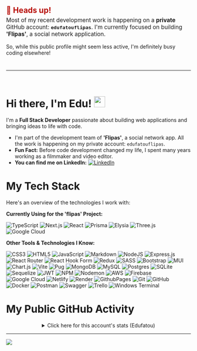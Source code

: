 <div style="padding: 10px 0; margin-bottom: 15px;">
  <h2 style="color: #B80F0A; margin-bottom: 5px;">🚨 Heads up!</h2>
  <p style="font-size: 1.1em; margin-top: 0;">
    Most of my recent development work is happening on a <strong>private</strong> GitHub account: <strong><code>edufatouflipas</code></strong>. I'm currently focused on building <strong>'Flipas'</strong>, a social network application.
  </p>
  <p>
    So, while this public profile might seem less active, I'm definitely busy coding elsewhere!
  </p>
</div>


---
</br>


# Hi there, I'm Edu! <img src="https://media.giphy.com/media/hvRJCLFzcasrR4ia7z/giphy.gif" width="30px">

I'm a **Full Stack Developer** passionate about building web applications and bringing ideas to life with code.

*   I'm part of the development team of **'Flipas'**, a social network app. All the work is happening on my private account: `edufatouflipas`.
*   **Fun Fact:** Before code development changed my life, I spent many years working as a filmmaker and video editor.
*   **You can find me on LinkedIn:** [![LinkedIn](https://img.shields.io/badge/LinkedIn-EduFatou-blue?style=flat-square&logo=linkedin)](https://www.linkedin.com/in/edufatou)

# My Tech Stack

Here's an overview of the technologies I work with:

**Currently Using for the 'flipas' Project:**

![TypeScript](https://img.shields.io/badge/typescript-%233178C6.svg?style=for-the-badge&logo=typescript&logoColor=white) ![Next.js](https://img.shields.io/badge/next.js-000000?style=for-the-badge&logo=nextdotjs&logoColor=white) ![React](https://img.shields.io/badge/react-%2320232a.svg?style=for-the-badge&logo=react&logoColor=%2361DAFB) ![Prisma](https://img.shields.io/badge/Prisma-3982CE?style=for-the-badge&logo=Prisma&logoColor=white) ![Elysia](https://img.shields.io/badge/ElysiaJS-white?style=for-the-badge&logo=elysia&logoColor=black) ![Three.js](https://img.shields.io/badge/Three.js-000000?style=for-the-badge&logo=three.js&logoColor=white) ![Google Cloud](https://img.shields.io/badge/Google%20Gen%20AI-4285F4?style=for-the-badge&logo=googlecloud&logoColor=white)

**Other Tools & Technologies I Know:**

![CSS3](https://img.shields.io/badge/css3-%231572B6.svg?style=for-the-badge&logo=css3&logoColor=white) ![HTML5](https://img.shields.io/badge/html5-%23E34F26.svg?style=for-the-badge&logo=html5&logoColor=white) ![JavaScript](https://img.shields.io/badge/javascript-%23323330.svg?style=for-the-badge&logo=javascript&logoColor=%23F7DF1E) ![Markdown](https://img.shields.io/badge/markdown-%23000000.svg?style=for-the-badge&logo=markdown&logoColor=white) ![NodeJS](https://img.shields.io/badge/node.js-6DA55F?style=for-the-badge&logo=node.js&logoColor=white) ![Express.js](https://img.shields.io/badge/express.js-%23404d59.svg?style=for-the-badge&logo=express&logoColor=%2361DAFB) ![React Router](https://img.shields.io/badge/React_Router-CA4245?style=for-the-badge&logo=react-router&logoColor=white) ![React Hook Form](https://img.shields.io/badge/React%20Hook%20Form-%23EC5990.svg?style=for-the-badge&logo=reacthookform&logoColor=white) ![Redux](https://img.shields.io/badge/redux-%23593d88.svg?style=for-the-badge&logo=redux&logoColor=white) ![SASS](https://img.shields.io/badge/SASS-hotpink.svg?style=for-the-badge&logo=SASS&logoColor=white) ![Bootstrap](https://img.shields.io/badge/bootstrap-%238511FA.svg?style=for-the-badge&logo=bootstrap&logoColor=white) ![MUI](https://img.shields.io/badge/MUI-%230081CB.svg?style=for-the-badge&logo=mui&logoColor=white) ![Chart.js](https://img.shields.io/badge/chart.js-F5788D.svg?style=for-the-badge&logo=chart.js&logoColor=white) ![Vite](https://img.shields.io/badge/vite-%23646CFF.svg?style=for-the-badge&logo=vite&logoColor=white) ![Pug](https://img.shields.io/badge/Pug-FFF?style=for-the-badge&logo=pug&logoColor=A86454)
![MongoDB](https://img.shields.io/badge/MongoDB-%234ea94b.svg?style=for-the-badge&logo=mongodb&logoColor=white) ![MySQL](https://img.shields.io/badge/mysql-4479A1.svg?style=for-the-badge&logo=mysql&logoColor=white) ![Postgres](https://img.shields.io/badge/postgres-%23316192.svg?style=for-the-badge&logo=postgresql&logoColor=white) ![SQLite](https://img.shields.io/badge/sqlite-%2307405e.svg?style=for-the-badge&logo=sqlite&logoColor=white) ![Sequelize](https://img.shields.io/badge/Sequelize-52B0E7?style=for-the-badge&logo=Sequelize&logoColor=white)
![JWT](https://img.shields.io/badge/JWT-black?style=for-the-badge&logo=JSON%20web%20tokens) ![NPM](https://img.shields.io/badge/NPM-%23CB3837.svg?style=for-the-badge&logo=npm&logoColor=white) ![Nodemon](https://img.shields.io/badge/NODEMON-%23323330.svg?style=for-the-badge&logo=nodemon&logoColor=%BBDEAD)
![AWS](https://img.shields.io/badge/AWS-%23FF9900.svg?style=for-the-badge&logo=amazon-aws&logoColor=white) ![Firebase](https://img.shields.io/badge/firebase-%23039BE5.svg?style=for-the-badge&logo=firebase) ![Google Cloud](https://img.shields.io/badge/GoogleCloud-%234285F4.svg?style=for-the-badge&logo=google-cloud&logoColor=white) ![Netlify](https://img.shields.io/badge/netlify-%23000000.svg?style=for-the-badge&logo=netlify&logoColor=#00C7B7) ![Render](https://img.shields.io/badge/Render-%46E3B7.svg?style=for-the-badge&logo=render&logoColor=white) ![GithubPages](https://img.shields.io/badge/github%20pages-121013?style=for-the-badge&logo=github&logoColor=white)
![Git](https://img.shields.io/badge/git-%23F05033.svg?style=for-the-badge&logo=git&logoColor=white) ![GitHub](https://img.shields.io/badge/github-%23121011.svg?style=for-the-badge&logo=github&logoColor=white) ![Docker](https://img.shields.io/badge/docker-%230db7ed.svg?style=for-the-badge&logo=docker&logoColor=white) ![Postman](https://img.shields.io/badge/Postman-FF6C37?style=for-the-badge&logo=postman&logoColor=white) ![Swagger](https://img.shields.io/badge/-Swagger-%23Clojure?style=for-the-badge&logo=swagger&logoColor=white) ![Trello](https://img.shields.io/badge/Trello-%23026AA7.svg?style=for-the-badge&logo=Trello&logoColor=white) ![Windows Terminal](https://img.shields.io/badge/Windows%20Terminal-%234D4D4D.svg?style=for-the-badge&logo=windows-terminal&logoColor=white)

# My Public GitHub Activity

<div align="center">
  <details>
    <summary>Click here for this account's stats (Edufatou)</summary>
    <br/>
    <em>**Reminder:** These statistics reflect public activity on the `Edufatou` account only. As mentioned above, my primary development work on the 'flipas' project is happening on my private account: <strong><code>edufatouflipas</code></strong>.</em>
    <br/><br/>
    <img src="https://github-readme-stats.vercel.app/api?username=Edufatou&theme=dark&hide_border=false&include_all_commits=false&count_private=false" alt="GitHub Stats"/>
    <br/><br/>
    <img src="https://github-readme-streak-stats.herokuapp.com/?user=Edufatou&theme=dark&hide_border=false" alt="GitHub Streak"/>
    <br/><br/>
    <img src="https://github-readme-stats.vercel.app/api/top-langs/?username=Edufatou&theme=dark&hide_border=false&include_all_commits=false&count_private=false&layout=compact" alt="Top Languages"/>
  </details>
</div>

---
[![](https://visitcount.itsvg.in/api?id=Edufatou&icon=0&color=0)](https://visitcount.itsvg.in)

<!-- Proudly created with GPRM ( https://gprm.itsvg.in ) -->
